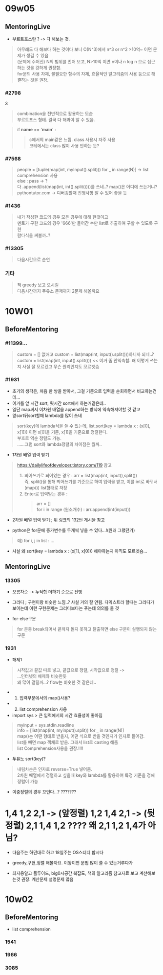 # 09w05  
## MentoringLive

- 부르트포스란 ? -> 다 해보는 것.   
> 아무래도 다 해보다 하는 것이다 보니 O(N^3)에서 n^3 or n^2 >10억~ 이면 문제가 생길 수 있음  
> (문제에 주어진) N의 범위를 먼저 보고, N>10억 이면 n이나 n log n 으로 접근하는 것을 강하게 권장함.  
> for문의 사용 자제, 불필요한 함수의 자제, 효율적인 알고리즘의 사용 등으로 해결하는 것을 권장.  

### #2798
3
> combination을 전반적으로 활용하는 모습  
> 부르트포스 형태. 결국 다 해봐야 알 수 있음.  

> if __name__ == '__main__' :   
>   > c에서의 main같은 느낌. class 사용시 자주 사용  
>   > 코테에서는 class 많이 사용 안하는 듯?  

### #7568
> people = [tuple(map(int, myInput().split))) for _ in range(N)] -> list comprehension 사용  
> else : pass -> ?    
> 다 .append(list(map(int, int().split())))를 쓰네..? map()은 어디에 쓰는거냐?  
> pythontutor.com -> 디버깅할때 진행사항 알 수 있어 좋을 듯  

### #1436
> 내가 작성한 코드의 경우 모든 경우에 대해 한것이고  
> 멘토가 구한 코드의 경우 '666'만 들어간 수만 list로 추출하여 구할 수 있도록 구현  
> 람다식을 써볼까..?  

### #13305
> 다음시간으로 순연 

### 기타
> 책 greedy 보고 오시길  
> 다음시간까지 주유소 문제까지 2문제 해올까요

# 10W01  
## BeforeMentoring  
### #11399...  
> custom = [] 없애고 custom = list(map(int, input().split()))하니까 되네..?  
>  custom = list(map(int, input().split())) << 이거 좀 안익숙함. 왜 이렇게 쓰는지 사실 잘 모르겠고 무슨 원리인지도 모르겟슴  
### #1931
- 초기의 생각은, 처음 한 쌍을 받아서, 그걸 기준으로 입력을 순회하면서 비교하는건데...  
- 이거를 앞 시간 sort, 뒷시간 sort해서 하는거같은데..  
- 일단 map써서 이차원 배열을 append하는 방식에 익숙해져야할 것 같고  
- 앞sort뒤sort할때 lambda를 많이 쓰네  
> sort(key)에 lambda식을 쓸 수 있는데, list.sort(key = lambda x : (x[0], x[1])) 이면 x[0]을 기준, x[1]을 기준으로 정렬한다.   
> 부호로 역순 정렬도 가능.  
> ......그럼 sort와 lambda정렬의 차이점은 뭘까..

 - 1차원 배열 입력 받기  
> https://dailylifeofdeveloper.tistory.com/119 참고
> 1. 띄어쓰기로 되어있는 경우 : arr = list(map(int, input(),split())  
> 즉, split()을 통해 띄어쓰기를 기준으로 하여 입력을 받고, 이를 int로 바뀌서(map()) list형태로 저장
> 2. Enter로 입력받는 경우 : 
>    > arr = []  
>    > for i in range (원소개수) :
>    >     arr.append(int(input())  
- 2차원 배열 입력 받기 ; 위 링크의 132번 게시물 참고

- python은 for문에 증가변수를 두개씩 넣을 수 있다...!(원래 그랬던가)  
> 예) for i, j in list : ...  

- 사실 왜 sort(key = lambda x : (x[1], x[0])) 해야하는지 아직도 모르겟슴...


## MentoringLive

### 13305
- 오름차순 -> 누적합 더하기 순으로 진행
- 그리디 ; 구현이랑 비슷한 느낌..? 사실 거의 잘 안됨. 다익스트라 할때는 그리디가 보이는데 이런 구현문제는 그리디보다는 푸는데 의의를 둘 것

- for-else구문  
> for 문중 break되어서 끝까지 돌지 못하고 탈출하면 else 구문이 실행되지 않는 구문  


### 1931
- 해제1
> 시작값과 끝값 따로 넣고, 끝값으로 정렬, 시작값으로 정렬 ->  
> ...인터넷의 해제와 비슷한듯    
> 왜 많이 걸릴까...? flow는 비슷한 것 같은데..    
- 1. 입력부분에서의 map()사용?  
- 2. list comprehension 사용  
- import sys > 큰 입력에서의 시간 효율성이 좋아짐  
> myinput = sys.stdin.readline  
> info = [list(map(int, myinput().split)) for _ in range(N)]  
> map()는 어떤 형태로 받을지, 어떤 식으로 받을 것인지가 인자로 들어감.   
> list를 빼면 map 객체로 받음. 그래서 list로 casting 해줌  
> list Comprehension사용을 권장.!!!!  
- 두유노 sort(key)?   
> 내림차순은 인자로 reverse=True 넣어줌.  
> 2차원 배열에서 정렬하고 싶을때 key와 lambda를 활용하여 특정 기준을 정해 정렬이 가능  
- 이중정렬의 경우 꼬인다...? ???????  
# 1,4 1,2 2,1 -> (앞정렬) 1,2 1,4 2,1 -> (뒷정렬) 2,1 1,4 1,2 ???? 왜 2,1 1,2 1,4가 아님?  


- 다음주는 하던대로 하고 18일주는 OS스터디 합시다  
- greedy,구현,정렬 해볼까요. 이왕이면 문법 많이 쓸 수 있는거루다가  

- 최지웅알고 플루이드, big0시공간 복잡도, 책의 알고리즘 참고자료 보고 계산해보는것 권장. 계산문제 설명문제 많음   


# 10w02  
## BeforeMentoring  
- list comprehension
### 1541  
### 1966  
### 3085  